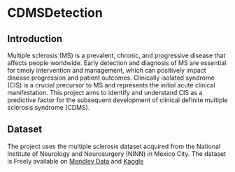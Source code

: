 # CDMSDetection

## Introduction
Multiple sclerosis (MS) is a prevalent, chronic, and progressive disease that affects people worldwide. Early detection and diagnosis of MS are essential for timely intervention and management, which can positively impact disease progression and patient outcomes. Clinically isolated syndrome (CIS) is a crucial precursor to MS and represents the initial acute clinical manifestation. This project aims to identify and understand CIS as a predictive factor for the subsequent development of clinical definite multiple sclerosis syndrome (CDMS). 

## Dataset
The project uses the multiple sclerosis dataset acquired from the National Institute of Neurology and Neurosurgery (NINN) in Mexico City. 
The dataset is Freely available on [Mendley Data](https://data.mendeley.com/datasets/8wk5hjx7x2/1) and [Kaggle](https://www.kaggle.com/datasets/desalegngeb/conversion-predictors-of-cis-to-multiple-sclerosis) 

